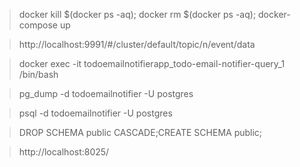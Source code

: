 > docker kill $(docker ps -aq); docker rm $(docker ps -aq); docker-compose up

> http://localhost:9991/#/cluster/default/topic/n/event/data

> docker exec -it todoemailnotifierapp_todo-email-notifier-query_1 /bin/bash

> pg_dump -d todoemailnotifier -U postgres

> psql -d todoemailnotifier -U postgres

> DROP SCHEMA public CASCADE;CREATE SCHEMA public;

> http://localhost:8025/

